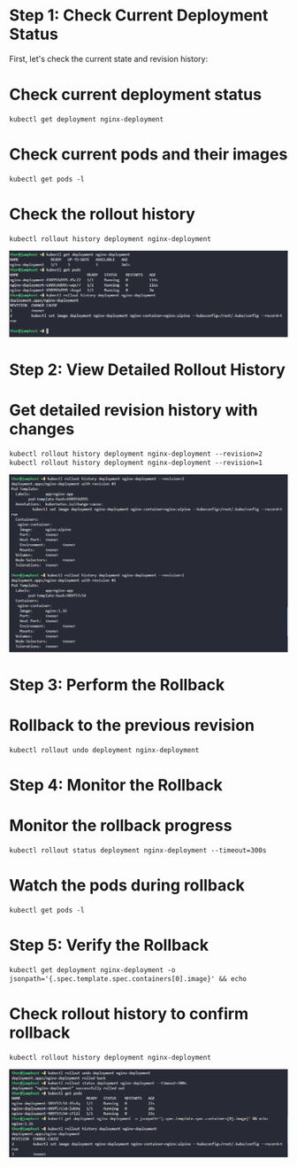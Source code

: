 # Step 1: Check Current Deployment Status

First, let's check the current state and revision history:

# Check current deployment status
```
kubectl get deployment nginx-deployment
```

# Check current pods and their images
```
kubectl get pods -l 
```

# Check the rollout history
```
kubectl rollout history deployment nginx-deployment
```

![alt text](image.png)

# Step 2: View Detailed Rollout History

# Get detailed revision history with changes
```
kubectl rollout history deployment nginx-deployment --revision=2
kubectl rollout history deployment nginx-deployment --revision=1
```

![alt text](image-1.png)

# Step 3: Perform the Rollback


# Rollback to the previous revision
```
kubectl rollout undo deployment nginx-deployment
```

# Step 4: Monitor the Rollback

# Monitor the rollback progress
```
kubectl rollout status deployment nginx-deployment --timeout=300s
```

# Watch the pods during rollback
```
kubectl get pods -l 
```

# Step 5: Verify the Rollback
```
kubectl get deployment nginx-deployment -o jsonpath='{.spec.template.spec.containers[0].image}' && echo
```

# Check rollout history to confirm rollback
```
kubectl rollout history deployment nginx-deployment
```

![alt text](image-2.png)
